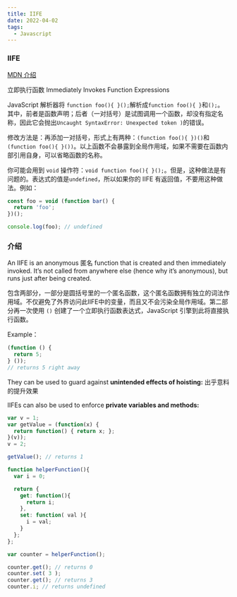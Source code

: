 ```yaml
---
title: IIFE
date: 2022-04-02
tags:
  - Javascript
---
```

### IIFE 

[MDN 介绍](https://developer.mozilla.org/zh-CN/docs/Glossary/IIFE)

立即执行函数 Immediately Invokes Function Expressions

JavaScript 解析器将 `function foo(){ }();`解析成`function foo(){ }`和`();`。其中，前者是函数声明；后者（一对括号）是试图调用一个函数，却没有指定名称，因此它会抛出`Uncaught SyntaxError: Unexpected token )`的错误。

修改方法是：再添加一对括号，形式上有两种：`(function foo(){ })()`和`(function foo(){ }())`。以上函数不会暴露到全局作用域，如果不需要在函数内部引用自身，可以省略函数的名称。

你可能会用到 `void` 操作符：`void function foo(){ }();`。但是，这种做法是有问题的。表达式的值是`undefined`，所以如果你的 IIFE 有返回值，不要用这种做法。例如：

```js
const foo = void (function bar() {
  return 'foo';
})();

console.log(foo); // undefined
```

### 介绍

An IIFE is an anonymous 匿名 function that is created and then immediately invoked. It’s not called from anywhere else (hence why it’s anonymous), but runs just after being created.

包含两部分，一部分是圆括号里的一个匿名函数，这个匿名函数拥有独立的词法作用域。不仅避免了外界访问此IIFE中的变量，而且又不会污染全局作用域。第二部分再一次使用 `()` 创建了一个立即执行函数表达式，JavaScript 引擎到此将直接执行函数。

Example：

```javascript
(function () {
  return 5;
} ());
// returns 5 right away
```

They can be used to guard against **unintended effects of hoisting:** 出乎意料的提升效果

IIFEs can also be used to enforce **private variables and methods:**

```javascript
var v = 1;
var getValue = (function(x) {
  return function() { return x; };
}(v));
v = 2;

getValue(); // returns 1
```



```javascript
function helperFunction(){
  var i = 0;

  return {
    get: function(){
      return i;
    },
    set: function( val ){
      i = val;
    }
  };
};

var counter = helperFunction();

counter.get(); // returns 0
counter.set( 3 );
counter.get(); // returns 3
counter.i; // returns undefined

```

